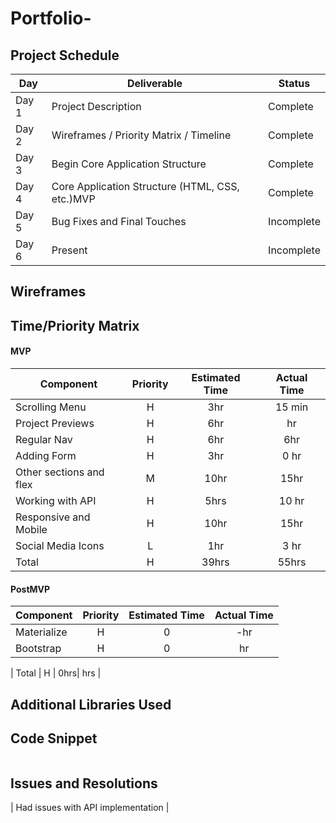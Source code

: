 # Portfolio-
## Project Schedule

|  Day | Deliverable | Status
|---|---| ---|
|Day 1| Project Description | Complete
|Day 2| Wireframes / Priority Matrix / Timeline | Complete
|Day 3| Begin Core Application Structure | Complete
|Day 4| Core Application Structure (HTML, CSS, etc.)MVP | Complete
|Day 5| Bug Fixes and Final Touches | Incomplete
|Day 6| Present | Incomplete

## Wireframes



## Time/Priority Matrix 


#### MVP
| Component | Priority | Estimated Time | Actual Time |
| --- | :---: |  :---: | :---: | 
| Scrolling Menu| H | 3hr |15 min |
| Project Previews | H | 6hr | hr |
| Regular Nav | H | 6hr | 6hr |  
| Adding Form | H | 3hr| 0 hr | 
| Other sections and flex| M | 10hr | 15hr|
| Working with API | H | 5hrs| 10 hr | 
| Responsive and Mobile | H | 10hr | 15hr | hr |
| Social Media Icons | L | 1hr | 3 hr |
| Total | H | 39hrs| 55hrs |


#### PostMVP
| Component | Priority | Estimated Time | Actual Time |
| --- | :---: |  :---: | :---: | 
| Materialize | H | 0 | -hr | hr |
| Bootstrap | H | 0| hr |

| Total | H | 0hrs| hrs |


## Additional Libraries Used

 

## Code Snippet



```

```

## Issues and Resolutions
| Had issues with API implementation |

 
